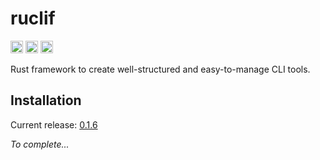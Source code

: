 # ruclif

[<img alt="github" src="https://img.shields.io/badge/github-black?style=for-the-badge&labelColor=555555&logo=github" height="20">](https://github.com/Patacode/ruclif)
[<img alt="crates.io" src="https://img.shields.io/crates/v/ruclif?logoColor=E3A835&style=for-the-badge&color=9c7325&logo=rust" height="20">](https://crates.io/crates/ruclif)
[<img alt="crates.io" src="https://img.shields.io/crates/d/ruclif?logoColor=E3A835&style=for-the-badge&color=152673" height="20">](https://crates.io/crates/ruclif)

Rust framework to create well-structured and easy-to-manage CLI tools.

## Installation

Current release: [0.1.6](CHANGELOG.md#0.1.6)

*To complete...*
